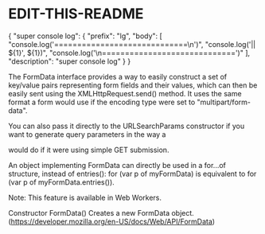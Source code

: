 # EDIT-THIS-README

{
	"super console log": {
		"prefix": "lg",
		"body": [
			"console.log('=============================\\n')",
			"console.log('|| ${1}', ${1})",
			"console.log('\\n=============================')"
		],
		"description": "super console log"
	}
}

The FormData interface provides a way to easily construct a set of key/value pairs representing form fields and their values, which can then be easily sent using the XMLHttpRequest.send() method. It uses the same format a form would use if the encoding type were set to "multipart/form-data".

You can also pass it directly to the URLSearchParams constructor if you want to generate query parameters in the way a <form> would do if it were using simple GET submission.

An object implementing FormData can directly be used in a for...of structure, instead of entries(): for (var p of myFormData) is equivalent to for (var p of myFormData.entries()).

Note: This feature is available in Web Workers.

Constructor
FormData()
Creates a new FormData object.
(https://developer.mozilla.org/en-US/docs/Web/API/FormData)